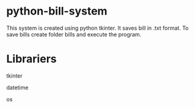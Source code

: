 # python-bill-system
This system is created using python tkinter. It saves bill in .txt format. To save bills create folder bills and execute the program.

# Librariers
tkinter

datetime

os
